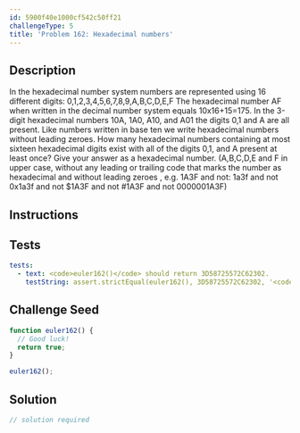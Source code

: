 ```yaml
---
id: 5900f40e1000cf542c50ff21
challengeType: 5
title: 'Problem 162: Hexadecimal numbers'
---
```


## Description
<section id='description'>
In  the hexadecimal number system numbers are represented using 16 different digits:
0,1,2,3,4,5,6,7,8,9,A,B,C,D,E,F
The hexadecimal number AF when written in the decimal number system equals 10x16+15=175.
In the 3-digit hexadecimal numbers 10A, 1A0, A10, and A01 the digits 0,1 and A are all present.
Like numbers written in base ten we write hexadecimal numbers without leading zeroes.
How many hexadecimal numbers containing at most sixteen hexadecimal digits exist with all of the digits 0,1, and A present at least once?
Give your answer as a hexadecimal number.
(A,B,C,D,E and F in upper case, without any leading or trailing code that marks the number as hexadecimal and without leading zeroes , e.g. 1A3F and not: 1a3f and not 0x1a3f and not $1A3F and not #1A3F and not 0000001A3F)
</section>

## Instructions
<section id='instructions'>

</section>

## Tests
<section id='tests'>

```yml
tests:
  - text: <code>euler162()</code> should return 3D58725572C62302.
    testString: assert.strictEqual(euler162(), 3D58725572C62302, '<code>euler162()</code> should return 3D58725572C62302.');

```

</section>

## Challenge Seed
<section id='challengeSeed'>

<div id='js-seed'>

```js
function euler162() {
  // Good luck!
  return true;
}

euler162();
```

</div>



</section>

## Solution
<section id='solution'>

```js
// solution required
```
</section>
